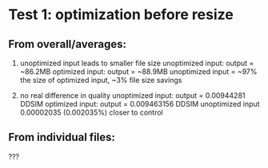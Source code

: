 # Test 1: optimization before resize

## From overall/averages:

1. unoptimized input leads to smaller file size
	unoptimized input:	output = ~86.2MB
	optimized input:	output = ~88.9MB
	unoptimized input = ~97% the size of optimized input, ~3% file size savings

2. no real difference in quality
	unoptimized input:	output = 0.00944281 DDSIM
	optimized input:	output = 0.009463156 DDSIM
	unoptimized input 0.00002035 (0.002035%) closer to control

## From individual files:

???
